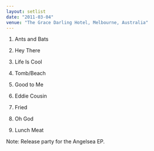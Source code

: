 ```yaml
---
layout: setlist
date: "2011-03-04"
venue: "The Grace Darling Hotel, Melbourne, Australia"
---
```


 1. Ants and Bats

 2. Hey There

 3. Life Is Cool

 4. Tomb/Beach

 5. Good to Me

 6. Eddie Cousin

 7. Fried

 8. Oh God

 9. Lunch Meat


Note: Release party for the Angelsea EP.
